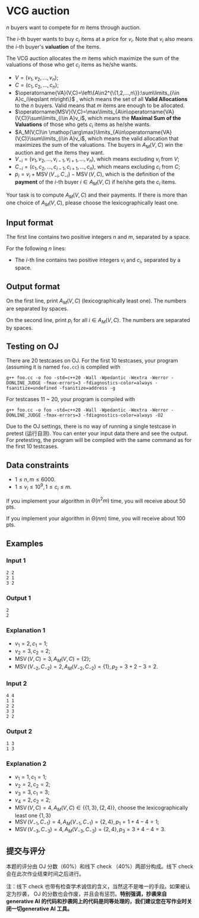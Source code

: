 # VCG auction

$n$ buyers want to compete for $m$ items through auction.

The $i$-th buyer wants to buy $c_i$ items at a price for $v_i$. Note that $v_i$ also means the $i$-th buyer's **valuation** of the items.

The VCG auction allocates the $m$ items which maximize the sum of the valuations of those who get $c_i$ items as he/she wants.

- $V=(v_1,v_2,...,v_n)$;
- $C=(c_1,c_2,...,c_n)$;
- $\operatorname{VA}(V,C)=\left\{A\in2^{\{1,2,...,n\}}:\sum\limits_{i\in A}c_i\leqslant m\right\}$ , which means the set of all **Valid Allocations** to the $n$ buyers. Valid means that $m$ items are enough to be allocated.
- $\operatorname{MSV}(V,C)=\max\limits_{A\in\operatorname{VA}(V,C)}\sum\limits_{i\in A}v_i$, which means the **Maximal Sum of the Valuations** of those who gets $c_i$ items as he/she wants.
- $A_M(V,C)\in \mathop{\arg\max}\limits_{A\in\operatorname{VA}(V,C)}\sum\limits_{i\in A}v_i$, which means the valid allocation that maximizes the sum of the valuations. The buyers in $A_M(V,C)$ win the auction and get the items they want.
- $V_{-i}=(v_1,v_2,...,v_{i-1},v_{i+1},...,v_n)$, which means excluding $v_i$ from $V$;
- $C_{-i}=(c_1,c_2,...,c_{i-1},c_{i+1},...,c_n)$, which means excluding $c_i$ from $C$;
- $p_i=v_i+\operatorname{MSV}(V_{-i},C_{-i})-\operatorname{MSV}(V,C)$, which is the definition of the **payment** of the $i$-th buyer $i\in A_M(V,C)$ if he/she gets the $c_i$ items.

Your task is to compute $A_M(V,C)$ and their payments. If there is more than one choice of $A_M(V,C)$, please choose the lexicographically least one.

## Input format

The first line contains two positive integers $n$ and $m$, separated by a space.

For the following $n$ lines:

- The $i$-th line contains two positive integers $v_i$ and $c_i$, separated by a space.

## Output format

On the first line, print $A_M(V,C)$ (lexicographically least one). The numbers are separated by spaces.

On the second line, print $p_i$ for all $i\in A_M(V,C)$. The numbers are separated by spaces.

## Testing on OJ

There are 20 testcases on OJ. For the first 10 testcases, your program (assuming it is named `foo.cc`) is compiled with

```
g++ foo.cc -o foo -std=c++20 -Wall -Wpedantic -Wextra -Werror -DONLINE_JUDGE -fmax-errors=3 -fdiagnostics-color=always -fsanitize=undefined -fsanitize=address -g
```

For testcases 11 ~ 20, your program is compiled with

```
g++ foo.cc -o foo -std=c++20 -Wall -Wpedantic -Wextra -Werror -DONLINE_JUDGE -fmax-errors=3 -fdiagnostics-color=always -O2
```

Due to the OJ settings, there is no way of running a single testcase in pretest (运行自测). You can enter your input data there and see the output. For pretesting, the program will be compiled with the same command as for the first 10 testcases.

## Data constraints

- $1\leqslant n,m\leqslant 6000$.
- $1\leqslant v_i\leqslant 10^9, 1\leqslant c_i\leqslant m$.

If you implement your algorithm in $\Theta(n^2m)$ time, you will receive about 50 pts.

If you implement your algorithm in $\Theta(nm)$ time, you will receive about 100 pts.


## Examples

### Input 1

```
2 2
2 1
3 2
```

### Output 1

```
2
2
```

### Explanation 1

- $v_1=2,c_1=1$;
- $v_2=3,c_2=2$;
- $\operatorname{MSV}(V,C)=3,A_M(V,C)=\{2\}$;
- $\operatorname{MSV}(V_{-2},C_{-2})=2,A_M(V_{-2},C_{-2})=\{1\},p_2=3+2-3=2$.

### Input 2

```
4 4
1 1
2 2
3 3
2 2
```

### Output 2

```
1 3
1 3
```

### Explanation 2

- $v_1=1,c_1=1$;
- $v_2=2,c_2=2$;
- $v_3=3,c_1=3$;
- $v_4=2,c_2=2$;
- $\operatorname{MSV}(V,C)=4,A_M(V,C)\in\{\{1,3\},\{2,4\}\}$, choose the lexicographically least one $\{1,3\}$
- $\operatorname{MSV}(V_{-1},C_{-1})=4,A_M(V_{-1},C_{-1})=\{2,4\},p_1=1+4-4=1$;
- $\operatorname{MSV}(V_{-3},C_{-3})=4,A_M(V_{-3},C_{-3})=\{2,4\},p_3=3+4-4=3$.



## 提交与评分

本题的评分由 OJ 分数（60%）和线下 check （40%）两部分构成。线下 check 会在此次作业结束时间之后进行。

注：线下 check 也带有检查学术诚信的含义，当然这不是唯一的手段。如果被认定为抄袭， OJ 的分数也会作废，并且会有惩罚。**特别强调，抄袭来自 generative AI 的代码和抄袭网上的代码是同等处理的，我们建议您在写作业时关闭一切generative AI 工具。**

